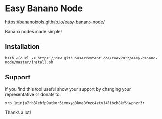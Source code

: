 # Easy Banano Node

https://bananotools.github.io/easy-banano-node/

Banano nodes made simple!

## Installation

```
bash <(curl -s https://raw.githubusercontent.com/zvex2022/easy-banano-node/master/install.sh)
```

## Support

If you find this tool useful show your support by changing your representative or donate to:

    xrb_1ninja7rh37ehfp9utkor5ixmxyg8kme8fnzc4zty145ibch8kf5jwpnzr3r

Thanks a lot!
